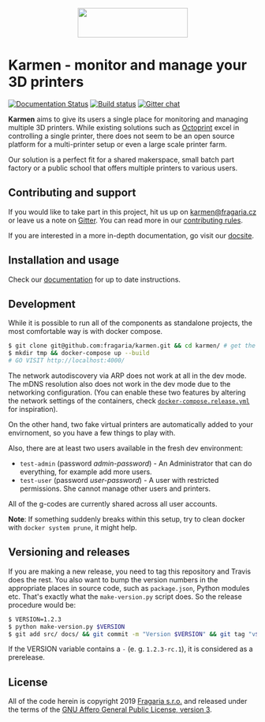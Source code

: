 <p align="center">
  <img width="223" height="60" src="https://raw.githubusercontent.com/fragaria/karmen/e2982bbfb7591a5e322f2e094505d75f7036e0ca/web/src/logo.svg?sanitize=true">
</p>

# Karmen - monitor and manage your 3D printers

[![Documentation Status](https://readthedocs.org/projects/karmen/badge/?version=latest)](https://karmen.readthedocs.io/en/latest/?badge=latest)
[![Build status](https://api.travis-ci.com/fragaria/karmen.svg?branch=master)](https://travis-ci.com/fragaria/karmen)
[![Gitter chat](https://badges.gitter.im/fragaria/karmen.png)](https://gitter.im/fragaria/karmen)


**Karmen** aims to give its users a single place for monitoring
and managing multiple 3D printers. While existing solutions
such as [Octoprint](https://octoprint.org) excel in controlling
a single printer, there does not seem to be an open source platform
for a multi-printer setup or even a large scale printer farm.

Our solution is a perfect fit for a shared makerspace, small batch
part factory or a public school that offers multiple printers to various
users.

## Contributing and support

If you would like to take part in this project, hit us up on karmen@fragaria.cz
or leave us a note on [Gitter](https://gitter.im/fragaria/karmen). You can read
more in our [contributing rules](./CONTRIBUTING.md).

If you are interested in a more in-depth documentation, go visit our [docsite](https://karmen.readthedocs.io).

## Installation and usage

Check our [documentation](https://karmen.readthedocs.io/en/latest/installation.html) for up to date instructions.

## Development

While it is possible to run all of the components as standalone projects,
the most comfortable way is with docker compose.

```sh
$ git clone git@github.com:fragaria/karmen.git && cd karmen/ # get the repo
$ mkdir tmp && docker-compose up --build
# GO VISIT http://localhost:4000/
```

The network autodiscovery via ARP does not work at all in the dev mode. The mDNS resolution
also does not work in the dev mode due to the networking configuration. (You can enable these two
features by altering the network settings of the containers, check [`docker-compose.release.yml`](./docker-compose.release.yml) for inspiration).

On the other hand, two fake virtual printers are automatically added to your envirnoment, so you have a few
things to play with.

Also, there are at least two users available in the fresh dev environment:

- `test-admin` (password *admin-password*) - An Administrator that can do everything, for example add more users.
- `test-user` (password *user-password*) - A user with restricted permissions. She cannot manage other users and
printers.

All of the g-codes are currently shared across all user accounts.

**Note**: If something suddenly breaks within this setup, try to clean docker with `docker system prune`, it might help.

## Versioning and releases

If you are making a new release, you need to tag this repository and Travis does the rest. You also
want to bump the version numbers in the appropriate places in source code, such as `package.json`, Python
modules etc. That's exactly what the `make-version.py` script does. So the release procedure would be:

```sh
$ VERSION=1.2.3
$ python make-version.py $VERSION
$ git add src/ docs/ && git commit -m "Version $VERSION" && git tag "v${VERSION}"
```

If the VERSION variable contains a `-` (e. g. `1.2.3-rc.1`), it is considered as a prerelease.

## License

All of the code herein is copyright 2019 [Fragaria s.r.o.](https://fragaria.cz) and released
under the terms of the [GNU Affero General Public License, version 3](./LICENSE.txt).
